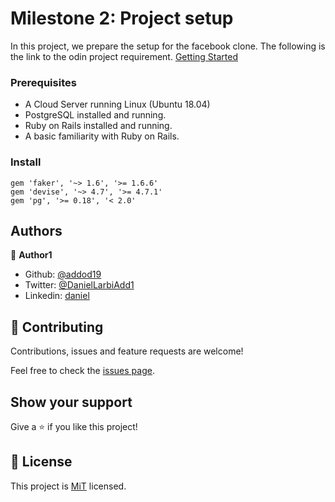 # Milestone 2: Project setup

In this project, we prepare the setup for the facebook clone. The following is the link to the odin project requirement. [Getting Started](https://www.theodinproject.com/courses/ruby-on-rails/lessons/final-project)


### Prerequisites

- A Cloud Server running Linux (Ubuntu 18.04)
- PostgreSQL installed and running.
- Ruby on Rails installed and running.
- A basic familiarity with Ruby on Rails.


### Install

```
gem 'faker', '~> 1.6', '>= 1.6.6'
gem 'devise', '~> 4.7', '>= 4.7.1'
gem 'pg', '>= 0.18', '< 2.0'
```

## Authors

👤 **Author1**

- Github: [@addod19](https://github.com/addod19)
- Twitter: [@DanielLarbiAdd1](https://twitter.com/DanielLarbiAdd1)
- Linkedin: [daniel](https://linkedin.com/in/daniel-larbi-addo-9738b0128/)

## 🤝 Contributing

Contributions, issues and feature requests are welcome!

Feel free to check the [issues page](https://github.com/addod19/test-fb-clone/issues).

## Show your support

Give a ⭐️ if you like this project!


## 📝 License

This project is [MiT](LICENSE) licensed.

